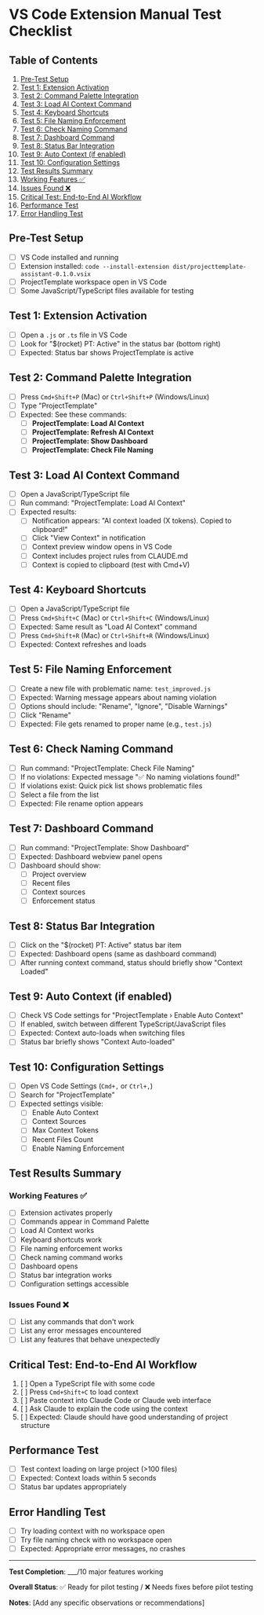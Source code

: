# VS Code Extension Manual Test Checklist

## Table of Contents

1. [Pre-Test Setup](#pre-test-setup)
2. [Test 1: Extension Activation](#test-1-extension-activation)
3. [Test 2: Command Palette Integration  ](#test-2-command-palette-integration-)
4. [Test 3: Load AI Context Command](#test-3-load-ai-context-command)
5. [Test 4: Keyboard Shortcuts](#test-4-keyboard-shortcuts)
6. [Test 5: File Naming Enforcement](#test-5-file-naming-enforcement)
7. [Test 6: Check Naming Command](#test-6-check-naming-command)
8. [Test 7: Dashboard Command](#test-7-dashboard-command)
9. [Test 8: Status Bar Integration](#test-8-status-bar-integration)
10. [Test 9: Auto Context (if enabled)](#test-9-auto-context-if-enabled)
11. [Test 10: Configuration Settings](#test-10-configuration-settings)
12. [Test Results Summary](#test-results-summary)
  13. [Working Features ✅](#working-features-)
  14. [Issues Found ❌](#issues-found-)
15. [Critical Test: End-to-End AI Workflow](#critical-test-end-to-end-ai-workflow)
16. [Performance Test](#performance-test)
17. [Error Handling Test](#error-handling-test)

## Pre-Test Setup
- [ ] VS Code installed and running
- [ ] Extension installed: `code --install-extension dist/projecttemplate-assistant-0.1.0.vsix`
- [ ] ProjectTemplate workspace open in VS Code
- [ ] Some JavaScript/TypeScript files available for testing

## Test 1: Extension Activation
- [ ] Open a `.js` or `.ts` file in VS Code
- [ ] Look for "$(rocket) PT: Active" in the status bar (bottom right)
- [ ] Expected: Status bar shows ProjectTemplate is active

## Test 2: Command Palette Integration  
- [ ] Press `Cmd+Shift+P` (Mac) or `Ctrl+Shift+P` (Windows/Linux)
- [ ] Type "ProjectTemplate"
- [ ] Expected: See these commands:
  - [ ] **ProjectTemplate: Load AI Context**
  - [ ] **ProjectTemplate: Refresh AI Context**
  - [ ] **ProjectTemplate: Show Dashboard**
  - [ ] **ProjectTemplate: Check File Naming**

## Test 3: Load AI Context Command
- [ ] Open a JavaScript/TypeScript file
- [ ] Run command: "ProjectTemplate: Load AI Context"
- [ ] Expected results:
  - [ ] Notification appears: "AI context loaded (X tokens). Copied to clipboard!"
  - [ ] Click "View Context" in notification
  - [ ] Context preview window opens in VS Code
  - [ ] Context includes project rules from CLAUDE.md
  - [ ] Context is copied to clipboard (test with Cmd+V)

## Test 4: Keyboard Shortcuts
- [ ] Open a JavaScript/TypeScript file
- [ ] Press `Cmd+Shift+C` (Mac) or `Ctrl+Shift+C` (Windows/Linux)
- [ ] Expected: Same result as "Load AI Context" command
- [ ] Press `Cmd+Shift+R` (Mac) or `Ctrl+Shift+R` (Windows/Linux)  
- [ ] Expected: Context refreshes and loads

## Test 5: File Naming Enforcement
- [ ] Create a new file with problematic name: `test_improved.js`
- [ ] Expected: Warning message appears about naming violation
- [ ] Options should include: "Rename", "Ignore", "Disable Warnings"
- [ ] Click "Rename" 
- [ ] Expected: File gets renamed to proper name (e.g., `test.js`)

## Test 6: Check Naming Command
- [ ] Run command: "ProjectTemplate: Check File Naming"
- [ ] If no violations: Expected message "✅ No naming violations found!"
- [ ] If violations exist: Quick pick list shows problematic files
- [ ] Select a file from the list
- [ ] Expected: File rename option appears

## Test 7: Dashboard Command
- [ ] Run command: "ProjectTemplate: Show Dashboard"
- [ ] Expected: Dashboard webview panel opens
- [ ] Dashboard should show:
  - [ ] Project overview
  - [ ] Recent files
  - [ ] Context sources
  - [ ] Enforcement status

## Test 8: Status Bar Integration
- [ ] Click on the "$(rocket) PT: Active" status bar item
- [ ] Expected: Dashboard opens (same as dashboard command)
- [ ] After running context command, status should briefly show "Context Loaded"

## Test 9: Auto Context (if enabled)
- [ ] Check VS Code settings for "ProjectTemplate › Enable Auto Context"
- [ ] If enabled, switch between different TypeScript/JavaScript files
- [ ] Expected: Context auto-loads when switching files
- [ ] Status bar briefly shows "Context Auto-loaded"

## Test 10: Configuration Settings
- [ ] Open VS Code Settings (`Cmd+,` or `Ctrl+,`)
- [ ] Search for "ProjectTemplate"
- [ ] Expected settings visible:
  - [ ] Enable Auto Context
  - [ ] Context Sources
  - [ ] Max Context Tokens
  - [ ] Recent Files Count
  - [ ] Enable Naming Enforcement

## Test Results Summary

### Working Features ✅
- [ ] Extension activates properly
- [ ] Commands appear in Command Palette
- [ ] Load AI Context works
- [ ] Keyboard shortcuts work
- [ ] File naming enforcement works
- [ ] Check naming command works
- [ ] Dashboard opens
- [ ] Status bar integration works
- [ ] Configuration settings accessible

### Issues Found ❌
- [ ] List any commands that don't work
- [ ] List any error messages encountered
- [ ] List any features that behave unexpectedly

## Critical Test: End-to-End AI Workflow
1. [ ] Open a TypeScript file with some code
2. [ ] Press `Cmd+Shift+C` to load context
3. [ ] Paste context into Claude Code or Claude web interface
4. [ ] Ask Claude to explain the code using the context
5. [ ] Expected: Claude should have good understanding of project structure

## Performance Test
- [ ] Test context loading on large project (>100 files)
- [ ] Expected: Context loads within 5 seconds
- [ ] Status bar updates appropriately

## Error Handling Test
- [ ] Try loading context with no workspace open
- [ ] Try file naming check with no workspace open
- [ ] Expected: Appropriate error messages, no crashes

---

**Test Completion**: ___/10 major features working

**Overall Status**: ✅ Ready for pilot testing / ❌ Needs fixes before pilot testing

**Notes**: [Add any specific observations or recommendations]